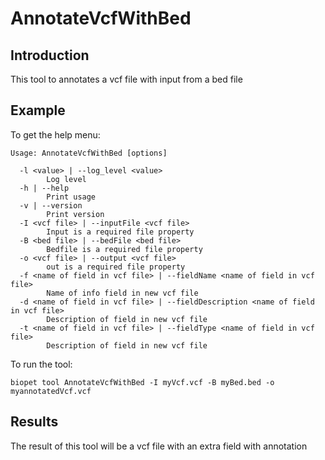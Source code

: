 # AnnotateVcfWithBed 

## Introduction
 This tool to annotates a vcf file with input from a bed file

## Example
To get the help menu:
~~~
Usage: AnnotateVcfWithBed [options]

  -l <value> | --log_level <value>
        Log level
  -h | --help
        Print usage
  -v | --version
        Print version
  -I <vcf file> | --inputFile <vcf file>
        Input is a required file property
  -B <bed file> | --bedFile <bed file>
        Bedfile is a required file property
  -o <vcf file> | --output <vcf file>
        out is a required file property
  -f <name of field in vcf file> | --fieldName <name of field in vcf file>
        Name of info field in new vcf file
  -d <name of field in vcf file> | --fieldDescription <name of field in vcf file>
        Description of field in new vcf file
  -t <name of field in vcf file> | --fieldType <name of field in vcf file>
        Description of field in new vcf file
~~~

To run the tool:
~~~
biopet tool AnnotateVcfWithBed -I myVcf.vcf -B myBed.bed -o myannotatedVcf.vcf  
~~~


## Results
The result of this tool will be a vcf file with an extra field with annotation

